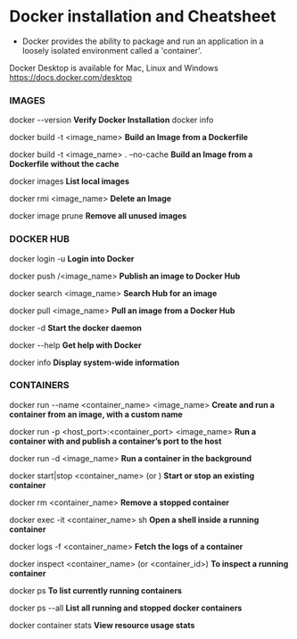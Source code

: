 # Docker installation and Cheatsheet

- Docker provides the ability to package and run an application in a loosely isolated environment called a 'container'.

Docker Desktop is available for Mac, Linux and Windows
https://docs.docker.com/desktop

### IMAGES
docker --version          **Verify Docker Installation**
docker info

docker build -t <image_name>       **Build an Image from a Dockerfile**

docker build -t <image_name> . –no-cache        **Build an Image from a Dockerfile without the cache**

docker images         **List local images**

docker rmi <image_name>           **Delete an Image**

docker image prune          **Remove all unused images**

### DOCKER HUB

docker login -u <username>         **Login into Docker**

docker push <username>/<image_name>         **Publish an image to Docker Hub**

docker search <image_name>             **Search Hub for an image**

docker pull <image_name>               **Pull an image from a Docker Hub**

docker -d             **Start the docker daemon**

docker --help          **Get help with Docker**

docker info         **Display system-wide information**

### CONTAINERS

docker run --name <container_name> <image_name>        **Create and run a container from an image, with a custom name**

docker run -p <host_port>:<container_port> <image_name>         **Run a container with and publish a container’s port to the host**

docker run -d <image_name>          **Run a container in the background**

docker start|stop <container_name> (or <container-id>)            **Start or stop an existing container**

docker rm <container_name>          **Remove a stopped container**

docker exec -it <container_name> sh          **Open a shell inside a running container**

docker logs -f <container_name>          **Fetch the logs of a container**

docker inspect <container_name> (or <container_id>)            **To inspect a running container**

docker ps             **To list currently running containers**

docker ps --all            **List all running and stopped docker containers**

docker container stats         **View resource usage stats**
